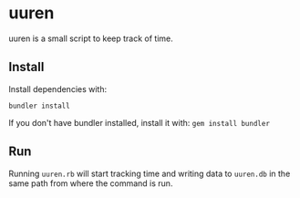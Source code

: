 # uuren

uuren is a small script to keep track of time.

## Install

Install dependencies with:

`bundler install`

If you don't have bundler installed, install it with: `gem install bundler`

## Run

Running `uuren.rb` will start tracking time and writing data to `uuren.db` in the same path from where the command is run.

